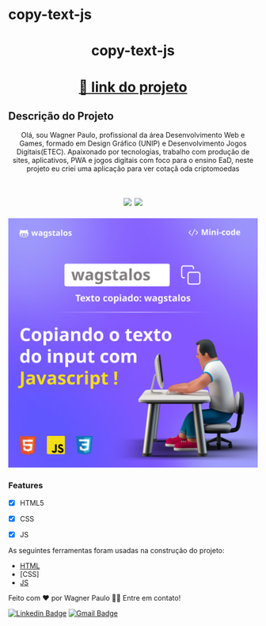 # copy-text-js


<h1 align="center">copy-text-js</h1>

<h1 align="center">
    <a href="https://wagstalos.github.io/copy-text-js">🔗 link  do projeto</a>
</h1>

## Descrição do Projeto

<p align="center">Olá, sou Wagner Paulo, profissional da área Desenvolvimento Web e Games, formado em Design Gráfico (UNIP) e Desenvolvimento Jogos Digitais(ETEC). Apaixonado por tecnologias, trabalho com produção de sites, aplicativos, PWA e jogos digitais com foco para o ensino EaD, neste projeto eu criei uma aplicação para ver cotaçã oda criptomoedas</p>

<h1 align="center">
<img src="https://img.shields.io/static/v1?label=Site&message=JAVASCRIT&color=feca57&style=for-the-badge&logo="/>
<img src="https://img.shields.io/static/v1?label=Status&message=finalizado&color=55efc4&style=for-the-badge&logo="/>
</h1>
   <img src="https://github.com/wagstalos/copy-text-js/blob/master/img/Coder_Side-copy.png" alt="">



### Features

- [X] HTML5
- [X] CSS
- [x] JS


As seguintes ferramentas foram usadas na construção do projeto:

- [HTML](https://developer.mozilla.org/pt-BR/docs/Web/HTML)
- [CSS]
- [JS](https://developer.mozilla.org/pt-BR/docs/Web/JavaScript)


Feito com ❤️ por Wagner Paulo 👋🏽
Entre em contato!

[![Linkedin Badge](https://img.shields.io/badge/-Wagner-blue?style=flat-square&logo=Linkedin&logoColor=white&link=https://www.linkedin.com/in/wagner-silva-6a163555/)](https://www.linkedin.com/in/wagner-silva-6a163555/)
[![Gmail Badge](https://img.shields.io/badge/-wagstalos@gmail.com-c14438?style=flat-square&logo=Gmail&logoColor=white&link=mailto:wagstalos@gmail.com)](mailto:wagstalos@gmail.com)


